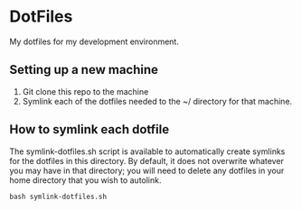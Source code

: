 # DotFiles

My dotfiles for my development environment.

## Setting up a new machine

1. Git clone this repo to the machine
2. Symlink each of the dotfiles needed to the ~/ directory for that machine.

## How to symlink each dotfile

The symlink-dotfiles.sh script is available to automatically create symlinks for the dotfiles in this directory. By default, it does not overwrite whatever you may have in that directory; you will need to delete any dotfiles in your home directory that you wish to autolink.

```
bash symlink-dotfiles.sh
```
